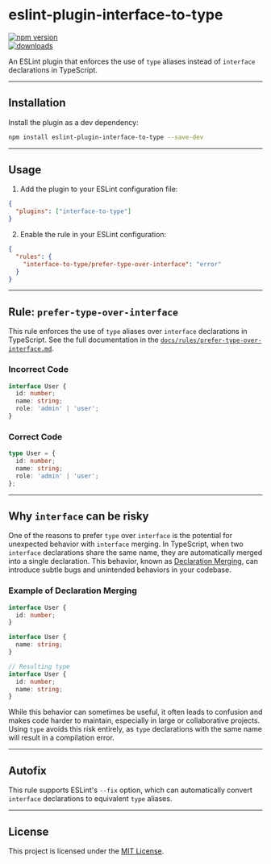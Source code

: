
# eslint-plugin-interface-to-type

[![npm version](https://img.shields.io/npm/v/eslint-plugin-interface-to-type.svg)](https://www.npmjs.com/package/eslint-plugin-interface-to-type)  
[![downloads](https://img.shields.io/npm/dm/eslint-plugin-interface-to-type.svg)](https://www.npmjs.com/package/eslint-plugin-interface-to-type)  

An ESLint plugin that enforces the use of `type` aliases instead of `interface` declarations in TypeScript.

---

## Installation

Install the plugin as a dev dependency:

```bash
npm install eslint-plugin-interface-to-type --save-dev
```

---

## Usage

1. Add the plugin to your ESLint configuration file:

```json
{
  "plugins": ["interface-to-type"]
}
```

2. Enable the rule in your ESLint configuration:

```json
{
  "rules": {
    "interface-to-type/prefer-type-over-interface": "error"
  }
}
```

---

## Rule: `prefer-type-over-interface`

This rule enforces the use of `type` aliases over `interface` declarations in TypeScript. See the full documentation in the [`docs/rules/prefer-type-over-interface.md`](./docs/rules/prefer-type-over-interface.md).

### Incorrect Code

```typescript
interface User {
  id: number;
  name: string;
  role: 'admin' | 'user';
}
```

### Correct Code

```typescript
type User = {
  id: number;
  name: string;
  role: 'admin' | 'user';
};
```

---

## Why `interface` can be risky

One of the reasons to prefer `type` over `interface` is the potential for unexpected behavior with `interface` merging. In TypeScript, when two `interface` declarations share the same name, they are automatically merged into a single declaration. This behavior, known as [Declaration Merging](https://www.typescriptlang.org/docs/handbook/declaration-merging.html), can introduce subtle bugs and unintended behaviors in your codebase.

### Example of Declaration Merging

```typescript
interface User {
  id: number;
}

interface User {
  name: string;
}

// Resulting type
interface User {
  id: number;
  name: string;
}
```

While this behavior can sometimes be useful, it often leads to confusion and makes code harder to maintain, especially in large or collaborative projects. Using `type` avoids this risk entirely, as `type` declarations with the same name will result in a compilation error.

---

## Autofix

This rule supports ESLint's `--fix` option, which can automatically convert `interface` declarations to equivalent `type` aliases.

---

## License

This project is licensed under the [MIT License](./LICENSE).
